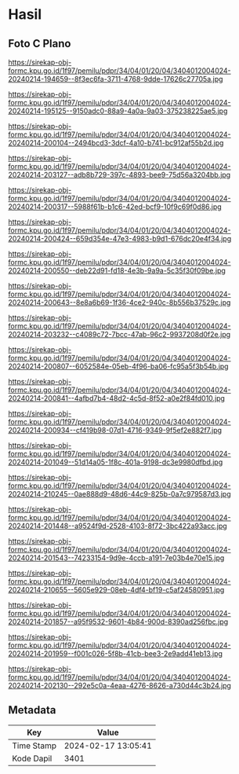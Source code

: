 # Hasil

## Foto C Plano

https://sirekap-obj-formc.kpu.go.id/1f97/pemilu/pdpr/34/04/01/20/04/3404012004024-20240214-194659--8f3ec6fa-3711-4768-9dde-17626c27705a.jpg

https://sirekap-obj-formc.kpu.go.id/1f97/pemilu/pdpr/34/04/01/20/04/3404012004024-20240214-195125--9150adc0-88a9-4a0a-9a03-375238225ae5.jpg

https://sirekap-obj-formc.kpu.go.id/1f97/pemilu/pdpr/34/04/01/20/04/3404012004024-20240214-200104--2494bcd3-3dcf-4a10-b741-bc912af55b2d.jpg

https://sirekap-obj-formc.kpu.go.id/1f97/pemilu/pdpr/34/04/01/20/04/3404012004024-20240214-203127--adb8b729-397c-4893-bee9-75d56a3204bb.jpg

https://sirekap-obj-formc.kpu.go.id/1f97/pemilu/pdpr/34/04/01/20/04/3404012004024-20240214-200317--5988f61b-b1c6-42ed-bcf9-10f9c69f0d86.jpg

https://sirekap-obj-formc.kpu.go.id/1f97/pemilu/pdpr/34/04/01/20/04/3404012004024-20240214-200424--659d354e-47e3-4983-b9d1-676dc20e4f34.jpg

https://sirekap-obj-formc.kpu.go.id/1f97/pemilu/pdpr/34/04/01/20/04/3404012004024-20240214-200550--deb22d91-fd18-4e3b-9a9a-5c35f30f09be.jpg

https://sirekap-obj-formc.kpu.go.id/1f97/pemilu/pdpr/34/04/01/20/04/3404012004024-20240214-200643--8e8a6b69-1f36-4ce2-940c-8b556b37529c.jpg

https://sirekap-obj-formc.kpu.go.id/1f97/pemilu/pdpr/34/04/01/20/04/3404012004024-20240214-203232--c4089c72-7bcc-47ab-96c2-9937208d0f2e.jpg

https://sirekap-obj-formc.kpu.go.id/1f97/pemilu/pdpr/34/04/01/20/04/3404012004024-20240214-200807--6052584e-05eb-4f96-ba06-fc95a5f3b54b.jpg

https://sirekap-obj-formc.kpu.go.id/1f97/pemilu/pdpr/34/04/01/20/04/3404012004024-20240214-200841--4afbd7b4-48d2-4c5d-8f52-a0e2f84fd010.jpg

https://sirekap-obj-formc.kpu.go.id/1f97/pemilu/pdpr/34/04/01/20/04/3404012004024-20240214-200934--cf419b98-07d1-4716-9349-9f5ef2e882f7.jpg

https://sirekap-obj-formc.kpu.go.id/1f97/pemilu/pdpr/34/04/01/20/04/3404012004024-20240214-201049--51d14a05-1f8c-401a-9198-dc3e9980dfbd.jpg

https://sirekap-obj-formc.kpu.go.id/1f97/pemilu/pdpr/34/04/01/20/04/3404012004024-20240214-210245--0ae888d9-48d6-44c9-825b-0a7c979587d3.jpg

https://sirekap-obj-formc.kpu.go.id/1f97/pemilu/pdpr/34/04/01/20/04/3404012004024-20240214-201448--a9524f9d-2528-4103-8f72-3bc422a93acc.jpg

https://sirekap-obj-formc.kpu.go.id/1f97/pemilu/pdpr/34/04/01/20/04/3404012004024-20240214-201543--74233154-9d9e-4ccb-a191-7e03b4e70e15.jpg

https://sirekap-obj-formc.kpu.go.id/1f97/pemilu/pdpr/34/04/01/20/04/3404012004024-20240214-210655--5605e929-08eb-4df4-bf19-c5af24580951.jpg

https://sirekap-obj-formc.kpu.go.id/1f97/pemilu/pdpr/34/04/01/20/04/3404012004024-20240214-201857--a95f9532-9601-4b84-900d-8390ad256fbc.jpg

https://sirekap-obj-formc.kpu.go.id/1f97/pemilu/pdpr/34/04/01/20/04/3404012004024-20240214-201959--f001c026-5f8b-41cb-bee3-2e9add41eb13.jpg

https://sirekap-obj-formc.kpu.go.id/1f97/pemilu/pdpr/34/04/01/20/04/3404012004024-20240214-202130--292e5c0a-4eaa-4276-8626-a730d44c3b24.jpg


## Metadata

| Key        | Value               |
| ---------- | ------------------- |
| Time Stamp | 2024-02-17 13:05:41 |
| Kode Dapil | 3401                |



